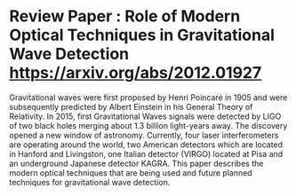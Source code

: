 # Review Paper : Role of Modern Optical Techniques in Gravitational Wave Detection https://arxiv.org/abs/2012.01927

Gravitational waves were first proposed by Henri Poincaré in 1905 and were subsequently predicted by Albert Einstein in his General Theory of Relativity. In 2015, first Gravitational Waves signals were detected by LIGO of two black holes merging about 1.3 billion light-years away. The discovery opened a new window of astronomy. Currently, four laser interferometers are operating around the world, two American detectors which are located in Hanford and Livingston, one Italian detector (VIRGO) located at Pisa and an underground Japanese detector KAGRA. This paper describes the modern optical techniques that are being used and future planned techniques for gravitational wave detection.
